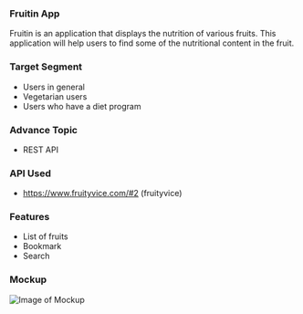 ### Fruitin App
Fruitin is an application that displays the nutrition of various fruits. This application will help users to find some of the nutritional content in the fruit.

### Target Segment
* Users in general
* Vegetarian users
* Users who have a diet program

### Advance Topic
* REST API

### API Used
* https://www.fruityvice.com/#2 (fruityvice)

### Features
* List of fruits
* Bookmark
* Search

### Mockup
![Image of Mockup](https://github.com/mekas/mb1313600022/blob/master/1313618017/mockup.png)
